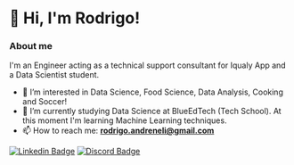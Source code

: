 # 👋 Hi, I'm Rodrigo!

### About me
I'm an Engineer acting as a technical support consultant for Iqualy App and a Data Scientist student.

- 👀 I’m interested in Data Science, Food Science, Data Analysis, Cooking and Soccer!
- 🌱 I’m currently studying Data Science at BlueEdTech (Tech School). At this moment I'm learning Machine Learning techniques.
- 📫 How to reach me: **rodrigo.andreneli@gmail.com** 

[![Linkedin Badge](https://img.shields.io/badge/LinkedIn-0077B5?style=for-the-badge&logo=linkedin&logoColor=white)](https://www.linkedin.com/in/rodrigo-andreneli-7309ba33/)
[![Discord Badge](https://img.shields.io/badge/Discord-7289DA?style=for-the-badge&logo=discord&logoColor=white)](https://github.com/rodrigoandreneli)

<!---
rodrigoandreneli/rodrigoandreneli is a ✨ special ✨ repository because its `README.md` (this file) appears on your GitHub profile.
You can click the Preview link to take a look at your changes.
--->
